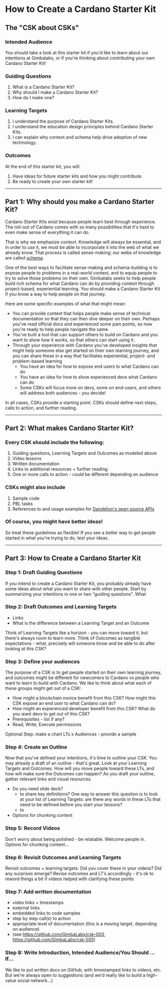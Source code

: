 # How to Create a Cardano Starter Kit
## The "CSK about CSKs"

### Intended Audience
You should take a look at this starter kit if you'd like to learn about our intentions at Gimbalabs, or if you're thinking about contributing your own Cardano Starter Kit!

### Guiding Questions
1. What is a Cardano Starter Kit?
2. Why should I make a Cardano Starter Kit?
3. How do I make one?

### Learning Targets
1. I understand the purpose of Cardano Starter Kits.
2. I understand the education design principles behind Cardano Starter Kits.
3. I can explain why context and schema help drive adoption of new technology.

### Outcomes
At the end of this starter kit, you will:
1. Have ideas for future starter kits and how you might contribute.
2. Be ready to create your own starter kit!

---

## Part 1: Why should you make a Cardano Starter Kit?
Cardano Starter Kits exist because people learn best through experience. The roll-out of Cardano comes with so many possibilities that it's hard to even make sense of everything it can do.

That is why we emphasize *context*. Knowledge will always be essential, and in order to *use* it, we must be able to incorporate it into the web of what we already know. That process is called sense-making; our webs of knowledge are called [schema](https://blog.mindresearch.org/blog/schema-in-education). 

One of the best ways to facilitate sense-making and schema-building is to expose people to problems in a real-world context, and to equip people to try to solve those problems on their own. Gimbalabs seeks to help people build rich schema for what Cardano can do by providing context through project-based, experiential learning. You should make a Cardano Starter Kit if you know a way to help people on that journey. 

Here are some specific examples of what that might mean:
- You can provide context that helps people make sense of technical documentation so that they can then dive deeper on their own. Perhaps you've read official docs and experienced some pain points, so now you're ready to help people navigate the same.
- You've built a tool that can support others to build on Cardano and you want to show how it works, so that others can start using it.
- Through your experience with Cardano you've developed insights that might help someone else get started on their own learning journey, and you can share these in a way that facilitates experiential, project- and problem-based learning
    - You have an idea for how to expose end users to what Cardano can do
    - You have an idea for how to show experienced devs what Cardano can do
    - Some CSKs will focus more on devs, some on end-users, and others will address both audiences - you decide!

In all cases, CSKs provide a starting point. CSKs should define next steps, calls to action, and further reading.

---
## Part 2: What makes Cardano Starter Kit?
### Every CSK should include the following:
1. Guiding questions, Learning Targets and Outcomes as modeled above
2. Video lessons
3. Written documentation
4. Links to additional resources + further reading
5. One or more calls to action - could be different depending on audience

### CSKs might also include
1. Sample code
2. PBL tasks
3. References to and usage examples for [Dandelion's open source APIs](https://gimbalabs.com/#/open-source-apis)

### Of course, you might have better ideas!
So treat these guidelines as flexible! If you see a better way to get people started in what you're trying to do, test your ideas.

---

## Part 3: How to Create a Cardano Starter Kit
### Step 1: Draft Guiding Questions
If you intend to create a Cardano Starter Kit, you probably already have some ideas about what you want to share with other people. Start by summarizing your intentions in one or two "guiding questions". What 
### Step 2: Draft Outcomes and Learning Targets
- Links
- What is the difference between a Learning Target and an Outcome

Think of Learning Targets like a horizon - you can move toward it, but there's always room to learn more.
Think of Outcomes as tangible expectations - what, precisely will someone know and be able to do after looking at this CSK?

### Step 3: Define your audiences
The purpose of a CSK is to get people started on their own learning journey, and outcomes might be different for newcomers to Cardano vs people who want to learn to build with Cardano. We like to think about what each of these groups might get out of a CSK:
- How might a blockchain novice benefit from this CSK? How might this CSK expose an end user to what Cardano can do?
- How might an experienced developer benefit from this CSK? What do you want devs to get out of this CSK?
- Prerequisites - list if any?
- Read, Write, Execute permissions

Optional Step: make a chart LTs x Audiences - provide a sample

### Step 4: Create an Outline
Now that you've defined your intentions, it's time to outline your CSK. You may already a draft of an outline - that's great. Look at your Learning Targets and Outcomes. How will you move people toward these LTs, and how will make sure the Outcomes can happen? As you draft your outline, gather relevant links and visual resources. 
- Do you need slide deck?
    - to share key definitions? One way to answer this question is to look at your list of Learning Targets: are there any words in these LTs that need to be defined before you start your lessons?
    - to 
- Options for chunking content

### Step 5: Record Videos
Don't worry about being polished - be relatable. Welcome people in.
Options for chunking content...


### Step 6: Revisit Outcomes and Learning Targets
Revisit outcomes + learning targets. Did you cover these in your videos? Did any surprises emerge? Revise outcomes and LT’s accordingly - it's ok to reword things a bit if videos helped with clarifying these points

### Step 7: Add written documentation 
- video links + timestamps
- external links
- embedded links to code samples
- step by step call(s) to action
 - appropriate level of documentation (this is a moving target, depending on audience)
- (see https://github.com/GimbaLabs/csk-003, https://github.com/GimbaLabs/csk-005)


### Step 8: Write Introduction, Intended Audience/You Should ... If...
We like to put written docs on GitHub, with timestamped links to videos, etc. But we're always open to suggestions (and we'd really like to build a high-value social network...)
